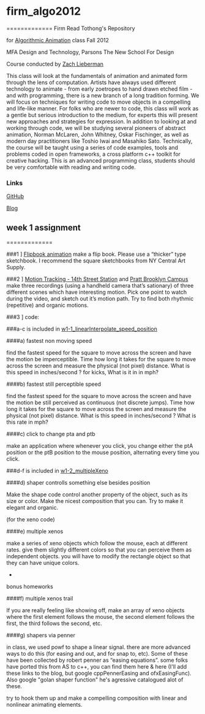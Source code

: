 # firm_algo2012
=============
Firm Read Tothong's Repository 

for [Algorithmic Animation](http://www.newschool.edu/Parsons/faculty.aspx?id=67509) class Fall 2012 

MFA Design and Technology, Parsons The New School For Design



Course conducted by [Zach Lieberman](http://www.newschool.edu/Parsons/faculty.aspx?id=48257)

This class will look at the fundamentals of animation and animated form through the lens of computation. Artists have always used different technology to animate - from early zoetropes to hand drawn etched film - and with programming, there is a new branch of a long tradition forming. We will focus on techniques for writing code to move objects in a compelling and life-like manner. For folks who are newer to code, this class will work as a gentle but serious introduction to the medium, for experts this will present new approaches and strategies for expression. In addition to looking at and working through code, we will be studying several pioneers of abstract animation, Norman McLaren, John Whitney, Oskar Fischinger, as well as modern day practitioners like Toshio Iwai and Masahiko Sato. Technically, the course will be taught using a series of code examples, tools and problems coded in open frameworks, a cross platform c++ toolkit for creative hacking. This is an advanced programming class, students should be very comfortable with reading and writing code. 



### Links

[GitHub](https://github.com/ofZach/algo2012)

[Blog](http://scriptogr.am/algo2012)

 
 
 

## week 1 assignment
=============

###1 ] [Flipbook animation](http://youtu.be/XRVpBauINiY)
make a flip book.  Please use a “thicker” type sketchbook.  I recommend the square sketchbooks from NY Central Art Supply.

###2 ] [Motion Tracking - 14th Street Station](http://youtu.be/pUa7wKBopLM) and [Pratt Brooklyn Campus](http://youtu.be/JKhYQE8U_5k)
make three recordings (using a handheld camera that’s sationary) of three different scenes which have interesting motion.  Pick one point to watch during the video, and sketch out it’s motion path.  Try to find both rhythmic (repetitive) and organic motions.



###3 ] code:

###a-c is included in [w1-1_linearInterpolate_speed_position](https://github.com/firmread/firm_algo2012/tree/master/w1-1_linearInterpolate_speed_position)

####a) fastest non moving speed

find the fastest speed for the square to move across the screen and have the motion be imperceptible. Time how long it takes for the square to move across the screen and measure the physical (not pixel) distance. What is this speed in inches/second ? for kicks, What is it in in mph?

####b) fastest still perceptible speed

find the fastest speed for the square to move across the screen and have the motion be still perceived as continuous (not discrete jumps). Time how long it takes for the square to move across the screen and measure the physical (not pixel) distance. What is this speed in inches/second ? What is this rate in mph?

####c) click to change pta and ptb

make an application where whenever you click, you change either the ptA position or the ptB position to the mouse position, alternating every time you click.

###d-f is included in [w1-2_multipleXeno](https://github.com/firmread/firm_algo2012/tree/master/w1-2_multipleXeno)

####d) shaper controlls something else besides position

Make the shape code control another property of the object, such as its size or color.  Make the nicest composition that you can.  Try to make it elegant and organic.

(for the xeno code)

####e) multiple xenos

make a series of xeno objects which follow the mouse, each at different rates. give them slightly different colors so that you can perceive them as independent objects.   you will have to modify the rectangle object so that they can have unique colors.

+

bonus homeworks

####f) multiple xenos trail

If you are really feeling like showing off, make an array of xeno objects where the first element follows the mouse, the second element follows the first, the third follows the second, etc.

####g) shapers via penner

in class, we used powf to shape a linear signal.  there are more advanced ways to do this (for easing and out, and for snap to, etc).  Some of these have been collected by robert penner as “easing equations”.  some folks have ported this from AS to c++, you can find them here & here  (I'll add these links to the blog, but google cppPennerEasing and ofxEasingFunc).  Also google "golan shaper function" he's agressive catalogued alot of these. 

try to hook them up and make a compelling composition with linear and nonlinear animating elements.
